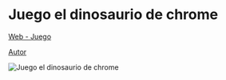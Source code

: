 # Juego el dinosaurio de chrome
 
[Web - Juego](https://vivirenremoto.github.io/dinorun/)

[Autor](https://twitter.com/vivirenremoto)

![Juego el dinosaurio de chrome](https://vivirenremoto.github.io/dinogame/static/social.png)
